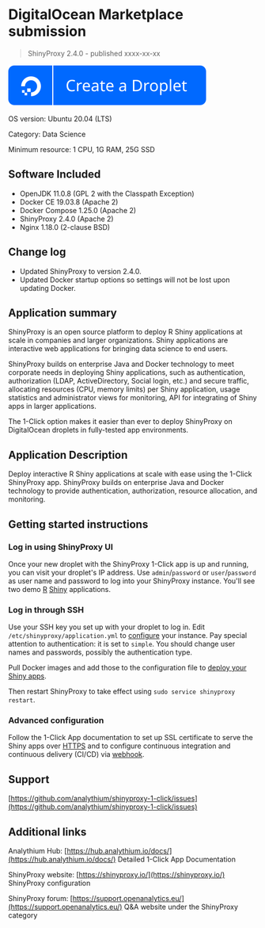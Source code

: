 # DigitalOcean Marketplace submission

> ShinyProxy 2.4.0 - published xxxx-xx-xx

[![DO button](https://raw.githubusercontent.com/analythium/shinyproxy-1-click/master/digitalocean/images/do-btn-blue.svg)](https://marketplace.digitalocean.com/apps/shinyproxy)

OS version: Ubuntu 20.04 (LTS)

Category: Data Science

Minimum resource: 1 CPU, 1G RAM, 25G SSD

## Software Included

- OpenJDK 11.0.8 (GPL 2 with the Classpath Exception)
- Docker CE 19.03.8 (Apache 2)
- Docker Compose 1.25.0 (Apache 2)
- ShinyProxy 2.4.0 (Apache 2)
- Nginx 1.18.0 (2-clause BSD)

## Change log

- Updated ShinyProxy to version 2.4.0.
- Updated Docker startup options so settings will not be lost upon updating Docker.

## Application summary

ShinyProxy is an open source platform to deploy R Shiny applications at scale in companies and
larger organizations. Shiny applications are interactive web applications for bringing data
science to end users.

ShinyProxy builds on enterprise Java and Docker technology to meet corporate needs in deploying
Shiny applications, such as authentication, authorization (LDAP, ActiveDirectory,
Social login, etc.) and secure traffic, allocating resources (CPU, memory limits) per
Shiny application, usage statistics and administrator views for monitoring,
API for integrating of Shiny apps in larger applications.

The 1-Click option makes it easier than ever to deploy ShinyProxy on DigitalOcean droplets
in fully-tested app environments.

## Application Description

Deploy interactive R Shiny applications at scale with ease using the 1-Click ShinyProxy app.
ShinyProxy builds on enterprise Java and Docker technology to provide authentication,
authorization, resource allocation, and monitoring.

## Getting started instructions

### Log in using ShinyProxy UI

Once your new droplet with the ShinyProxy 1-Click app is up and running, you can visit your
droplet's IP address. Use `admin`/`password` or `user`/`password` as user name and password
to log into your ShinyProxy instance. You'll see two demo
[R](https://www.r-project.org/) [Shiny](https://shiny.rstudio.com/) applications.

### Log in through SSH

Use your SSH key you set up with your droplet to log in. Edit `/etc/shinyproxy/application.yml`
to [configure](https://shinyproxy.io/configuration/) your instance. Pay special attention
to authentication: it is set to `simple`. You should change user names and passwords,
possibly the authentication type.

Pull Docker images and add those to the configuration file to
[deploy your Shiny apps](https://shinyproxy.io/deploying-apps/).

Then restart ShinyProxy to take effect using `sudo service shinyproxy restart`.

### Advanced configuration

Follow the 1-Click App documentation
to set up SSL certificate to serve the Shiny apps over
[HTTPS](https://github.com/analythium/shinyproxy-1-click/blob/master/digitalocean/secure.md)
and to configure continuous integration and continuous delivery (CI/CD)
via [webhook](https://github.com/analythium/shinyproxy-1-click/blob/master/digitalocean/webhook.md).

## Support

[https://github.com/analythium/shinyproxy-1-click/issues](https://github.com/analythium/shinyproxy-1-click/issues)

## Additional links

Analythium Hub: [https://hub.analythium.io/docs/](https://hub.analythium.io/docs/) Detailed 1-Click App Documentation

ShinyProxy website: [https://shinyproxy.io/](https://shinyproxy.io/) ShinyProxy configuration

ShinyProxy forum: [https://support.openanalytics.eu/](https://support.openanalytics.eu/) Q&A website under the ShinyProxy category
